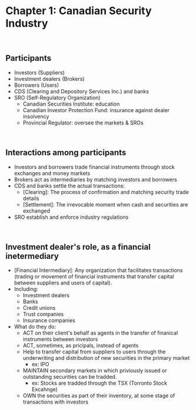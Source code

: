 # Chapter 1: Canadian Security Industry

<br />

## Participants
- Investors (Suppliers)
- Investment dealers (Brokers)
- Borrowers (Users)
- CDS (Clearing and Depository Services Inc.) and banks
- SRO (Self-Regulatory Organization)
    - Canadian Securities Institute: education
    - Canadian Investor Protection Fund: insurance against dealer insolvency
    - Provincial Regulator: oversee the markets & SROs

<br />

## Interactions among participants
- Investors and borrowers trade financial instruments through stock exchanges and money markets
- Brokers act as intermediaries by matching investors and borrowers
- CDS and banks settle the actual transactions:
    - [Clearing]: The process of confirmation and matching  security trade details
    - [Settlement]: The irrevocable moment when cash and securities are exchanged
- SRO establish and enforce industry regulations

<br />

## Investment dealer's role, as a financial inetermediary
- [Financial Intermediary]: Any organization that facilitates transactions (trading or movement of financial instruments that transfer capital between suppliers and users of capital).
- Including:
    - Investment dealers
    - Banks
    - Credit unions
    - Trust companies
    - Insurance companies
- What do they do:
    - ACT on their client's behalf as agents in the transfer of finanical instruments between investors
    - ACT, sometimes, as pricipals, instead of agents
    - Help to transfer capital from suppliers to users through the underwriting and distribution of new securities in the primary market
        - ex: IPO
    - MAINTAIN secondary markets in which priviously issued or outstanding securities can be tradded.
        - ex: Stocks are tradded through the TSX (Torronto Stock Excahnge)
    - OWN the securities as part of their inventory, at some stage of transactions with investors
